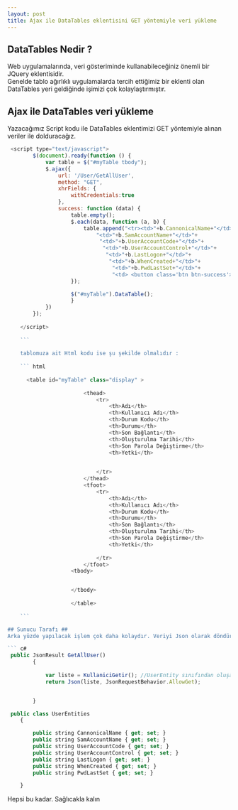 ```yaml
---
layout: post
title: Ajax ile DataTables eklentisini GET yöntemiyle veri yükleme
---  
```

## DataTables Nedir ? ##
Web uygulamalarında, veri gösteriminde kullanabileceğiniz  önemli bir JQuery eklentisidir.  
Genelde tablo ağırlıklı uygulamalarda tercih ettiğimiz bir eklenti olan DataTables yeri geldiğinde işimizi çok kolaylaştırmıştır.  
## Ajax ile DataTables veri yükleme ##
Yazacağımız Script kodu ile DataTables eklentimizi GET yöntemiyle alınan veriler ile dolduracağız.  

```Javascript 
 <script type="text/javascript">
        $(document).ready(function () {
            var table = $("#myTable tbody");
            $.ajax({
                url: '/User/GetAllUser',
                method: "GET",
                xhrFields: {
                    withCredentials:true
                },
                success: function (data) {
                    table.empty();
                    $.each(data, function (a, b) {
                        table.append("<tr><td>"+b.CannonicalName+"</td>"+
                            "<td>"+b.SamAccountName+"</td>"+
                             "<td>"+b.UserAccountCode+"</td>"+
                              "<td>"+b.UserAccountControl+"</td>"+
                               "<td>"+b.LastLogon+"</td>"+
                                "<td>"+b.WhenCreated+"</td>"+
                                 "<td>"+b.PwdLastSet+"</td>"+
                                 "<td> <button class='btn btn-success'>Yetki</button></td></tr>");
                    });

                    $("#myTable").DataTable();
                    }
            })
        });
                          
    </script>
    
    ```
    
    tablomuza ait Html kodu ise şu şekilde olmalıdır :  
    
    ``` html 
    
      <table id="myTable" class="display" >
                   
                        <thead>
                            <tr>
                                <th>Adı</th>
                                <th>Kullanıcı Adı</th>
                                <th>Durum Kodu</th>
                                <th>Durumu</th>
                                <th>Son Bağlantı</th>
                                <th>Oluşturulma Tarihi</th>
                                <th>Son Parola Değiştirme</th>
                                <th>Yetki</th>
                              

                            </tr>
                        </thead>
                        <tfoot>
                            <tr>
                                <th>Adı</th>
                                <th>Kullanıcı Adı</th>
                                <th>Durum Kodu</th>
                                <th>Durumu</th>
                                <th>Son Bağlantı</th>
                                <th>Oluşturulma Tarihi</th>
                                <th>Son Parola Değiştirme</th>
                                <th>Yetki</th>
                               
                            </tr>
                        </tfoot>
                    <tbody>


                    </tbody>
                      
                    </table>
    
    ```

## Sunucu Tarafı ##
Arka yüzde yapılacak işlem çok daha kolaydır. Veriyi Json olarak döndürecek bir method yazmak yeterli olacaktır.  

``` c#
 public JsonResult GetAllUser()
        {
            
            var liste = KullaniciGetir(); //UserEntity sınıfından oluşan verilerin listesini döndüren method
            return Json(liste, JsonRequestBehavior.AllowGet);


        }

 public class UserEntities
    {

        public string CannonicalName { get; set; }
        public string SamAccountName { get; set; }
        public string UserAccountCode { get; set; }
        public string UserAccountControl { get; set; }
        public string LastLogon { get; set; }
        public string WhenCreated { get; set; }
        public string PwdLastSet { get; set; }

    }

```

 

 Hepsi bu kadar. Sağlıcakla kalın 



